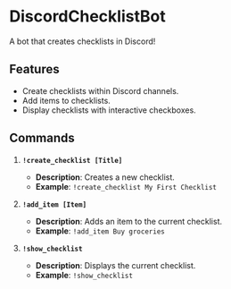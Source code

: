 # DiscordChecklistBot
A bot that creates checklists in Discord!

## Features
- Create checklists within Discord channels.
- Add items to checklists.
- Display checklists with interactive checkboxes.

## Commands
1. **`!create_checklist [Title]`**
   - **Description**: Creates a new checklist.
   - **Example**: `!create_checklist My First Checklist`

2. **`!add_item [Item]`**
   - **Description**: Adds an item to the current checklist.
   - **Example**: `!add_item Buy groceries`

3. **`!show_checklist`**
   - **Description**: Displays the current checklist.
   - **Example**: `!show_checklist`
